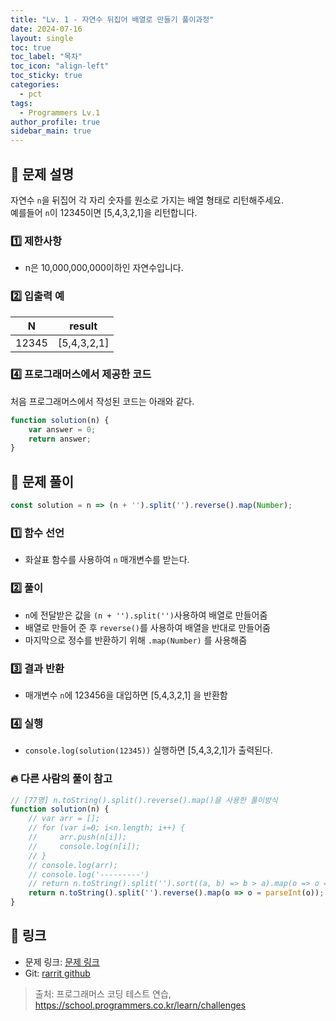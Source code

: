 ```yaml
---
title: "Lv. 1 - 자연수 뒤집어 배열로 만들기 풀이과정"
date: 2024-07-16
layout: single
toc: true
toc_label: "목차"
toc_icon: "align-left"
toc_sticky: true
categories:
  - pct
tags:
  - Programmers Lv.1
author_profile: true
sidebar_main: true
---
```


## :ledger: 문제 설명
자연수 `n`을 뒤집어 각 자리 숫자를 원소로 가지는 배열 형태로 리턴해주세요.<br/> 
예를들어 `n`이 12345이면 [5,4,3,2,1]을 리턴합니다.

### :one: 제한사항
- n은 10,000,000,000이하인 자연수입니다.
  
### :two: 입출력 예

| N    | result |
|------|------|
| 12345 | [5,4,3,2,1]  |

### :four: 프로그래머스에서 제공한 코드
처음 프로그래머스에서 작성된 코드는 아래와 같다.

```javascript
function solution(n) {
    var answer = 0;
    return answer;
}
```

## :ledger: 문제 풀이

```javascript
const solution = n => (n + '').split('').reverse().map(Number);
```

### :one: 함수 선언
- 화살표 함수를 사용하여 `n` 매개변수를 받는다.

### :two: 풀이
- `n`에 전달받은 값을 `(n + '').split('')`사용하여 배열로 만들어줌
- 배열로 만들어 준 후 `reverse()`를 사용하여 배열을 반대로 만들어줌
- 마지막으로 정수를 반환하기 위해 `.map(Number)` 를 사용해줌

### :three: 결과 반환
- 매개변수 `n`에 123456을 대입하면 [5,4,3,2,1] 을 반환함

### :four: 실행
- `console.log(solution(12345))` 실행하면 [5,4,3,2,1]가 출력된다.

### :fire: 다른 사람의 풀이 참고

```javascript
// [77명] n.toString().split().reverse().map()을 사용한 풀이방식
function solution(n) {
    // var arr = [];
    // for (var i=0; i<n.length; i++) {
    //     arr.push(n[i]);
    //     console.log(n[i]);
    // }
    // console.log(arr);
    // console.log('---------')
    // return n.toString().split('').sort((a, b) => b > a).map(o => o = parseInt(o));
    return n.toString().split('').reverse().map(o => o = parseInt(o));
}
```


## :link: 링크
- 문제 링크: [문제 링크](https://school.programmers.co.kr/learn/courses/30/lessons/12932) 
- Git: [rarrit github](https://github.com/rarrit/programmers-coding-test/tree/main/%ED%94%84%EB%A1%9C%EA%B7%B8%EB%9E%98%EB%A8%B8%EC%8A%A4/1/12932.%E2%80%85%EC%9E%90%EC%97%B0%EC%88%98%E2%80%85%EB%92%A4%EC%A7%91%EC%96%B4%E2%80%85%EB%B0%B0%EC%97%B4%EB%A1%9C%E2%80%85%EB%A7%8C%EB%93%A4%EA%B8%B0)

> 출처: 프로그래머스 코딩 테스트 연습, https://school.programmers.co.kr/learn/challenges

